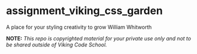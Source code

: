assignment_viking_css_garden
============================

A place for your styling creativity to grow
William Whitworth

**NOTE:** *This repo is copyrighted material for your private use only and not to be shared outside of Viking Code School.*
